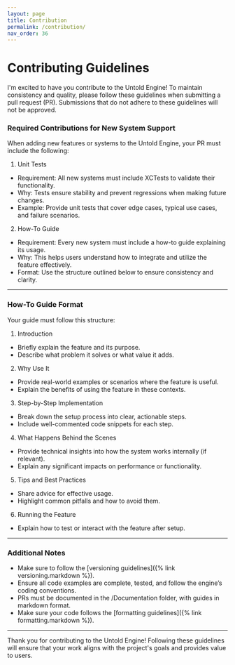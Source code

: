 ```yaml
---
layout: page
title: Contribution
permalink: /contribution/
nav_order: 36
---
```


# Contributing Guidelines

I'm excited to have you contribute to the Untold Engine! To maintain consistency and quality, please follow these guidelines when submitting a pull request (PR). Submissions that do not adhere to these guidelines will not be approved.

### Required Contributions for New System Support

When adding new features or systems to the Untold Engine, your PR must include the following:

1. Unit Tests
- Requirement: All new systems must include XCTests to validate their functionality.
- Why: Tests ensure stability and prevent regressions when making future changes.
- Example: Provide unit tests that cover edge cases, typical use cases, and failure scenarios.

2. How-To Guide
- Requirement: Every new system must include a how-to guide explaining its usage.
- Why: This helps users understand how to integrate and utilize the feature effectively.
- Format: Use the structure outlined below to ensure consistency and clarity.

---

### How-To Guide Format

Your guide must follow this structure:

1. Introduction

- Briefly explain the feature and its purpose.
- Describe what problem it solves or what value it adds.

2. Why Use It

- Provide real-world examples or scenarios where the feature is useful.
- Explain the benefits of using the feature in these contexts.

3. Step-by-Step Implementation

- Break down the setup process into clear, actionable steps.
- Include well-commented code snippets for each step.

4. What Happens Behind the Scenes

- Provide technical insights into how the system works internally (if relevant).
- Explain any significant impacts on performance or functionality.

5. Tips and Best Practices

- Share advice for effective usage.
- Highlight common pitfalls and how to avoid them.

6. Running the Feature

- Explain how to test or interact with the feature after setup.

---

### Additional Notes

- Make sure to follow the [versioning guidelines]({% link versioning.markdown %}).
- Ensure all code examples are complete, tested, and follow the engine’s coding conventions.
- PRs must be documented in the /Documentation folder, with guides in markdown format.
- Make sure your code follows the [formatting guidelines]({% link formatting.markdown %}).

---
Thank you for contributing to the Untold Engine! Following these guidelines will ensure that your work aligns with the project's goals and provides value to users.

